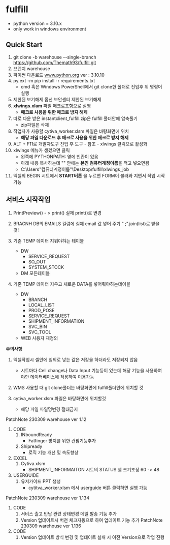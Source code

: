 # fulfill

- python version = 3.10.x
- only work in windows environment

## Quick Start

1. git clone -b warehouse --single-branch https://github.com/Themath93/fulfill.git
2. 브랜치 warehouse
3. 파이썬 다운로드 www.python.org  ver : 3.10.10
4. py.ext -m pip install -r requirements.txt
    - cmd 혹은 Windows PowerShell에서 git clone한 폴더로 진입후 위 명령어 실행
5. 제한된 보기해제 옵션 보안센터 제한된 보기해제
6. **xlwings.xlam** 파일 매크로포함으로 실행
    - **매크로 사용을 위한 매크로 방지 해제**
7. 따로 다운 받은 instantclient_fulfill.zip은 fulfill 폴더안에 압축풀기
    - zip파일은 삭제
8. 작업자가 사용할 cytiva_worker.xlsm 파일은 바탕화면에 위치
    - **해당 파일 다운로드 후 매크로 사용을 위한 매크로 방지 해제**
9. ALT + F11로 개발자도구 진입 후 도구 - 참조 - xlwings 클릭으로 활성화
10. xlwings 메뉴가 생겼으면 클릭
    - 왼쪽에 PYTHONPATH: 옆에 빈칸이 있음
    - 아래 내용 복사하는데 "" 안에는 **본인 컴퓨터계정이름**을 적고 넣으면됨
    - C:\Users\"컴퓨터계정이름"\Desktop\fulfill\xlwings_job
11. 엑셀의 BEGIN 시트에서 **START버튼** 을 누르면 FORM이 불러와 지면서 작업 시작가능


## 서비스 시작작업
1. PrintPreview() - > print() 실제 print()로 변경
2. BRACNH DB의 EMAILS 컬럼에 실제 email 값 넣어 주기 " ;".join(list)로 받을 것!
3. 기존 TEMP 데이터 지워야햐는 테이블
    - DW
        - SERVICE_REQUEST
        - SO_OUT
        - SYSTEM_STOCK
    - DM 모든테이블


4. 기존 TEMP 데이터 지우고 새로운 DATA를 넣어줘야하는테이블
    - DW
        - BRANCH
        - LOCAL_LIST
        - PROD_POSE
        - SERVICE_REQUEST
        - SHIPMENT_INFORMATION
        - SVC_BIN
        - SVC_TOOL
    - WEB 사용자 재정의
    


**주의사항**
1. 엑셀작업시 셀안에 임의로 넣는 값은 저장을 하더라도 저장되지 않음
    - 시트마다 Cell change나 Data Input 기능등이 있는데 해당 기능을 사용하여야만 데이터베이스에 적용하여 이용가능

2. WMS 사용할 때 git clone폴더는 바탕화면에 fulfill폴더안에 위치할 것
3. cytiva_worker.xlsm 파일은 바탕화면에 위치할것
    - 해당 파일 파일명변경 절대금지



PatchNote 230309 warehouse ver 1.12 
1. CODE
    1. INboundReady
        - Fatfinger 방지를 위한 컨펌기능추가
    2. Shipready 
        - 로직 기능 개선 및 속도향상
2. EXCEL
    1. Cytiva.xlsm
        - SHIPMENT_INFORMAITON 시트의 STATUS 셀 크기조정 60 -> 48
3. USERGUIDE
    1. 유저가이드 PPT 생성 
        - cytitva_worker.xlsm 에서 userguide 버튼 클릭하면 실행 가능

PatchNote 230309 warehouse ver 1.134
1. CODE 
    1. 서비스 출고 반납 관련 상태변경 메일 발송 기능 추가
    2. Version 업데이트시 버천 체크자동으로 하여 업데이트 기능 추가
PatchNote 230309 warehouse ver 1.136
1. CODE
    1. Version 업데이트 방식 변경 및 업데이트 실패 시 이전 Version으로 작업 진행